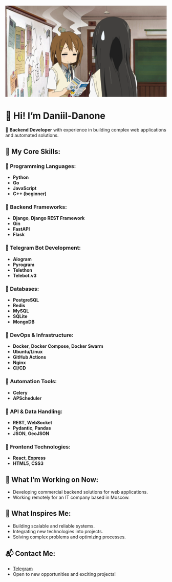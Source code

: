 ![](python.png)

# 👋 Hi! I’m Daniil-Danone

💼 **Backend Developer** with experience in building complex web applications and automated solutions.

## 🚀 My Core Skills:
### 🔹 Programming Languages:
- **Python**
- **Go**
- **JavaScript**
- **С++ (beginner)**

### 🔹 Backend Frameworks:
- **Django**, **Django REST Framework**
- **Gin**
- **FastAPI**
- **Flask**

### 🔹 Telegram Bot Development:
- **Aiogram**  
- **Pyrogram**
- **Telethon**
- **Telebot.v3**

### 🔹 Databases:
- **PostgreSQL**
- **Redis**
- **MySQL**  
- **SQLite**
- **MongoDB**

### 🔹 DevOps & Infrastructure:
- **Docker**, **Docker Compose**, **Docker Swarm**
- **Ubuntu/Linux**  
- **GitHub Actions**  
- **Nginx**
- **CI/CD**

### 🔹 Automation Tools:
- **Celery** 
- **APScheduler**

### 🔹 API & Data Handling:
- **REST**, **WebSocket**  
- **Pydantic**, **Pandas**  
- **JSON**, **GeoJSON**

### 🔹 Frontend Technologies:
- **React**, **Express**
- **HTML5**, **CSS3**

## 🏢 What I’m Working on Now:
- Developing commercial backend solutions for web applications.  
- Working remotely for an IT company based in Moscow.

## 🎯 What Inspires Me:
- Building scalable and reliable systems.  
- Integrating new technologies into projects.  
- Solving complex problems and optimizing processes.

## 📬 Contact Me:
- [Telegram](https://t.me/daniil_danone)  
- Open to new opportunities and exciting projects!
